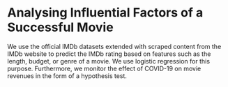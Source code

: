 # Analysing Influential Factors of a Successful Movie

We use the official IMDb datasets extended with scraped content from the IMDb website to predict the IMDb rating based on features such as the length, budget, or genre of a movie. We use logistic regression for this purpose. Furthermore, we monitor the effect of COVID-19 on movie revenues in the form of a hypothesis test.
